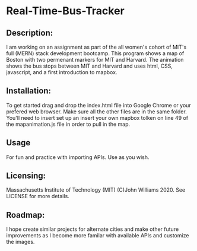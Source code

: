 # Real-Time-Bus-Tracker

## Description:

I am working on an assignment as part of the all women's cohort of MIT's full (MERN) stack development bootcamp. This program shows a map of Boston with two permenant markers for MIT and Harvard. The animation shows the bus stops between MIT and Harvard and uses html, CSS, javascript, and a first introduction to mapbox.

## Installation:

To get started drag and drop the index.html file into Google Chrome or your prefered web browser. Make sure all the other files are in the same folder. You'll need to insert set up an insert your own mapbox tolken on line 49 of the mapanimation.js file in order to pull in the map.

## Usage

For fun and practice with importing APIs. Use as you wish.

## Licensing:

Massachusetts Institute of Technology (MIT) (C)John Williams 2020. See LICENSE for more details.

## Roadmap:

I hope create similar projects for alternate cities and make other future improvements as I become more familar with available APIs and customize the images.

